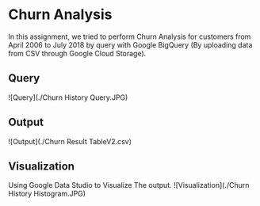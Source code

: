 # Churn Analysis
In this assignment, we tried to perform Churn Analysis for customers from April 2006 to July 2018 by query with Google BigQuery (By uploading data from CSV through Google Cloud Storage).

## Query
![Query](./Churn History Query.JPG)

## Output
![Output](./Churn Result TableV2.csv)

## Visualization
Using Google Data Studio to Visualize The output.
![Visualization](./Churn History Histogram.JPG)
